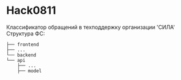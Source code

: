 # Hack0811
Классификатор обращений в техподдержку организации 'СИЛА'
<br>
Структура ФС:
```
├── frontend
├── ...
└── backend
└── api
    ├── ...
    ├── model
```
